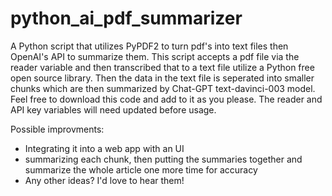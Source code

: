 # python_ai_pdf_summarizer
A Python script that utilizes PyPDF2 to turn pdf's into text files then OpenAI's API to summarize them.
This script accepts a pdf file via the reader variable and then transcribed that to a text file utilize a Python free open source library.
Then the data in the text file is seperated into smaller chunks which are then summarized by Chat-GPT text-davinci-003 model.
Feel free to download this code and add to it as you please. The reader and API key variables will need updated before usage.

Possible improvments:
* Integrating it into a web app with an UI
* summarizing each chunk, then putting the summaries together and summarize the whole article one more time for accuracy
* Any other ideas? I'd love to hear them! 


